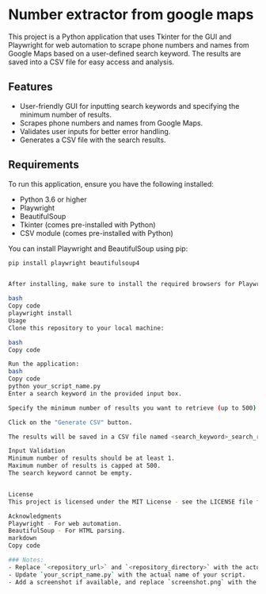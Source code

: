 # Number extractor from google maps  

This project is a Python application that uses Tkinter for the GUI and Playwright for web automation to scrape phone numbers and names from Google Maps based on a user-defined search keyword. The results are saved into a CSV file for easy access and analysis.

## Features

- User-friendly GUI for inputting search keywords and specifying the minimum number of results.
- Scrapes phone numbers and names from Google Maps.
- Validates user inputs for better error handling.
- Generates a CSV file with the search results.

## Requirements

To run this application, ensure you have the following installed:

- Python 3.6 or higher
- Playwright
- BeautifulSoup
- Tkinter (comes pre-installed with Python)
- CSV module (comes pre-installed with Python)

You can install Playwright and BeautifulSoup using pip:

```bash
pip install playwright beautifulsoup4


After installing, make sure to install the required browsers for Playwright:

bash
Copy code
playwright install
Usage
Clone this repository to your local machine:

bash
Copy code

Run the application:
bash
Copy code
python your_script_name.py
Enter a search keyword in the provided input box.

Specify the minimum number of results you want to retrieve (up to 500).

Click on the "Generate CSV" button.

The results will be saved in a CSV file named <search_keyword>_search_results.csv.

Input Validation
Minimum number of results should be at least 1.
Maximum number of results is capped at 500.
The search keyword cannot be empty.


License
This project is licensed under the MIT License - see the LICENSE file for details.

Acknowledgments
Playwright - For web automation.
BeautifulSoup - For HTML parsing.
markdown
Copy code

### Notes:
- Replace `<repository_url>` and `<repository_directory>` with the actual URL and directory name of your GitHub repository.
- Update `your_script_name.py` with the actual name of your script.
- Add a screenshot if available, and replace `screenshot.png` with the correct path to your